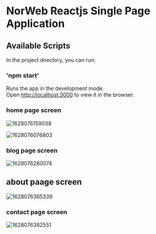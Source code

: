 # NorWeb Reactjs Single Page Application

## Available Scripts 

In the project directory, you can run: 

### 'npm start'

Runs the app in the development mode.\
Open [http://localhost:3000](http://localhost:3000) to view it in the browser.

### home page screen

![1628076159038](https://user-images.githubusercontent.com/44171601/128174601-bf11c0d4-3ae8-4197-a85f-9f60eb43474b.png)

![1628076076803](https://user-images.githubusercontent.com/44171601/128174637-f3a28340-0a53-4a1c-9efb-f8bfcef40fe5.png)

### blog page screen

![1628076280074](https://user-images.githubusercontent.com/44171601/128174673-91b495df-0225-4324-9fb8-05996e9d7e1b.png)

## about paage screen

![1628076365339](https://user-images.githubusercontent.com/44171601/128174704-c61eda76-ca17-47d5-9eab-3bea0bcd432c.png)

### contact page screen

![1628076382551](https://user-images.githubusercontent.com/44171601/128174748-fb3130f7-dd0e-4632-b095-a69ab0208439.png)




